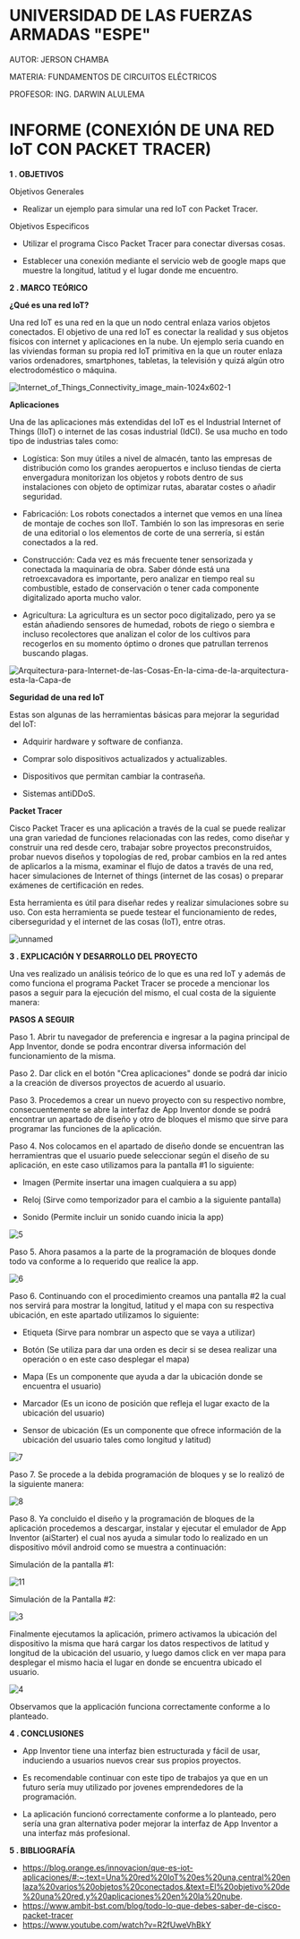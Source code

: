 # UNIVERSIDAD DE LAS FUERZAS ARMADAS "ESPE"

AUTOR: JERSON CHAMBA

MATERIA: FUNDAMENTOS DE CIRCUITOS ELÉCTRICOS

PROFESOR: ING. DARWIN ALULEMA

# INFORME (CONEXIÓN DE UNA RED IoT CON PACKET TRACER)

**1 . OBJETIVOS**

Objetivos Generales

- Realizar un ejemplo para simular una red IoT con Packet Tracer.

Objetivos Especificos

- Utilizar el programa Cisco Packet Tracer para conectar diversas cosas.
  
- Establecer una conexión mediante el servicio web de google maps que muestre la longitud, latitud y el lugar donde me encuentro. 

**2 . MARCO TEÓRICO**

**¿Qué es una red IoT?**

Una red IoT es una red en la que un nodo central enlaza varios objetos conectados. El objetivo de una red IoT es conectar la realidad y sus objetos físicos con internet y aplicaciones en la nube. 
Un ejemplo seria cuando en las viviendas forman su propia red IoT primitiva en la que un router enlaza varios ordenadores, smartphones, tabletas, la televisión y quizá algún otro electrodoméstico o máquina. 

![Internet_of_Things_Connectivity_image_main-1024x602-1](https://user-images.githubusercontent.com/84453441/133550992-7f916b45-f5e4-4ff5-8893-a67c67b94ee4.jpg)

**Aplicaciones**

Una de las aplicaciones más extendidas del IoT es el Industrial Internet of Things (IIoT) o internet de las cosas industrial (IdCI). 
Se usa mucho en todo tipo de industrias tales como:

- Logística: Son muy útiles a nivel de almacén, tanto las empresas de distribución como los grandes aeropuertos e incluso tiendas de cierta envergadura monitorizan los objetos y robots dentro de sus instalaciones con objeto de optimizar rutas, abaratar costes o añadir seguridad.

- Fabricación: Los robots conectados a internet que vemos en una línea de montaje de coches son IIoT. También lo son las impresoras en serie de una editorial o los elementos de corte de una serrería, si están conectados a la red. 

- Construcción: Cada vez es más frecuente tener sensorizada y conectada la maquinaria de obra. Saber dónde está una retroexcavadora es importante, pero analizar en tiempo real su combustible, estado de conservación o tener cada componente digitalizado aporta mucho valor. 

- Agricultura: La agricultura es un sector poco digitalizado, pero ya se están añadiendo sensores de humedad, robots de riego o siembra e incluso recolectores que analizan el color de los cultivos para recogerlos en su momento óptimo o drones que patrullan terrenos buscando plagas.

![Arquitectura-para-Internet-de-las-Cosas-En-la-cima-de-la-arquitectura-esta-la-Capa-de](https://user-images.githubusercontent.com/84453441/133729644-b100ef9b-2d51-4374-998b-fc83e3b8dd21.png)

**Seguridad de una red IoT**

Estas son algunas de las herramientas básicas para mejorar la seguridad del IoT:

- Adquirir hardware y software de confianza. 

- Comprar solo dispositivos actualizados y actualizables. 

- Dispositivos que permitan cambiar la contraseña. 

- Sistemas antiDDoS.

**Packet Tracer** 

Cisco Packet Tracer es una aplicación a través de la cual se puede realizar una gran variedad de funciones relacionadas con las redes, como diseñar y construir una red desde cero, trabajar sobre proyectos preconstruidos, probar nuevos diseños y topologías de red, probar cambios en la red antes de aplicarlos a la misma, examinar el flujo de datos a través de una red, hacer simulaciones de Internet of things (internet de las cosas) o preparar exámenes de certificación en redes.

Esta herramienta es útil para diseñar redes y realizar simulaciones sobre su uso. Con esta herramienta se puede testear el funcionamiento de redes, ciberseguridad y el internet de las cosas (IoT), entre otras.

![unnamed](https://user-images.githubusercontent.com/84453441/133551199-9ddcaf8e-1146-47cd-806c-e4473cd0862e.png)

**3 . EXPLICACIÓN Y DESARROLLO DEL PROYECTO**

Una ves realizado un análisis teórico de lo que es una red IoT y además de como funciona el programa Packet Tracer se procede a mencionar los pasos a seguir para la ejecución del mismo, el cual costa de la siguiente manera:

**PASOS A SEGUIR**

Paso 1. Abrir tu navegador de preferencia e ingresar a la pagina principal de App Inventor, donde se podra encontrar diversa información del funcionamiento de la misma.

Paso 2. Dar click en el botón "Crea aplicaciones" donde se podrá dar inicio a la creación de diversos proyectos de acuerdo al usuario.

Paso 3. Procedemos a crear un nuevo proyecto con su respectivo nombre, consecuentemente se abre la interfaz de App Inventor donde se podrá encontrar un apartado de diseño y otro de bloques el mismo que sirve para programar las funciones de la aplicación.

Paso 4. Nos colocamos en el apartado de diseño donde se encuentran las herramientras que el usuario puede seleccionar según el diseño de su aplicación, en este caso utilizamos para la pantalla #1 lo siguiente:

- Imagen (Permite insertar una imagen cualquiera a su app)

- Reloj (Sirve como temporizador para el cambio a la siguiente pantalla)

- Sonido (Permite incluir un sonido cuando inicia la app)

![5](https://user-images.githubusercontent.com/84453441/129116658-42bfc798-1f0c-4cec-b21e-0a4b52614eb9.png)

Paso 5. Ahora pasamos a la parte de la programación de bloques donde todo va conforme a lo requerido que realice la app.

![6](https://user-images.githubusercontent.com/84453441/129117186-ecc15dfc-5a80-4a51-bbb1-d166674d7d54.png)

Paso 6. Continuando con el procedimiento creamos una pantalla #2 la cual nos servirá para mostrar la longitud, latitud y el mapa con su respectiva ubicación, en este apartado utilizamos lo siguiente:

- Etiqueta (Sirve para nombrar un aspecto que se vaya a utilizar)

- Botón (Se utiliza para dar una orden es decir si se desea realizar una operación o en este caso desplegar el mapa)

- Mapa (Es un componente que ayuda a dar la ubicación donde se encuentra el usuario)

- Marcador (Es un icono de posición que refleja el lugar exacto de la ubicación del usuario)

- Sensor de ubicación (Es un componente que ofrece información de la ubicación del usuario tales como longitud y latitud)

![7](https://user-images.githubusercontent.com/84453441/129117559-0d479262-709a-44c5-afd5-fc857ef62f1b.png)

Paso 7. Se procede a la debida programación de bloques y se lo realizó de la siguiente manera:

![8](https://user-images.githubusercontent.com/84453441/129118284-2a05578c-347c-49a4-a211-74667a9c77a5.png)

Paso 8. Ya concluido el diseño y la programación de bloques de la aplicación procedemos a descargar, instalar y ejecutar el emulador de App Inventor (aiStarter) el cual nos ayuda a simular todo lo realizado en un dispositivo móvil android como se muestra a continuación:

Simulación de la pantalla #1:

![11](https://user-images.githubusercontent.com/84453441/129118551-955adfc4-6b42-4d03-908e-693ed1a54392.png)

Simulación de la Pantalla #2:

![3](https://user-images.githubusercontent.com/84453441/129118658-5e87d497-bf28-4730-a0d2-073b64ff9fa6.png)

Finalmente ejecutamos la aplicación, primero activamos la ubicación del dispositivo la misma que hará cargar los datos respectivos de latitud y longitud de la ubicación del usuario, y luego damos click en ver mapa para desplegar el mismo hacia el lugar en donde se encuentra ubicado el usuario.

![4](https://user-images.githubusercontent.com/84453441/129118862-d0da6c93-ebc1-4e49-a60c-25f4f47afde7.png)

Observamos que la applicación funciona correctamente conforme a lo planteado.

**4 . CONCLUSIONES**

- App Inventor tiene una interfaz bien estructurada y fácil de usar, induciendo a usuarios nuevos crear sus propios proyectos. 

- Es recomendable continuar con este tipo de trabajos ya que en un futuro sería muy utilizado por jovenes emprendedores de la programación.

- La aplicación funcionó correctamente conforme a lo planteado, pero sería una gran alternativa poder mejorar la interfaz de App Inventor a una interfaz más profesional.

**5 . BIBLIOGRAFÍA**

- https://blog.orange.es/innovacion/que-es-iot-aplicaciones/#:~:text=Una%20red%20IoT%20es%20una,central%20enlaza%20varios%20objetos%20conectados.&text=El%20objetivo%20de%20una%20red,y%20aplicaciones%20en%20la%20nube.
- https://www.ambit-bst.com/blog/todo-lo-que-debes-saber-de-cisco-packet-tracer
- https://www.youtube.com/watch?v=R2fUweVhBkY
